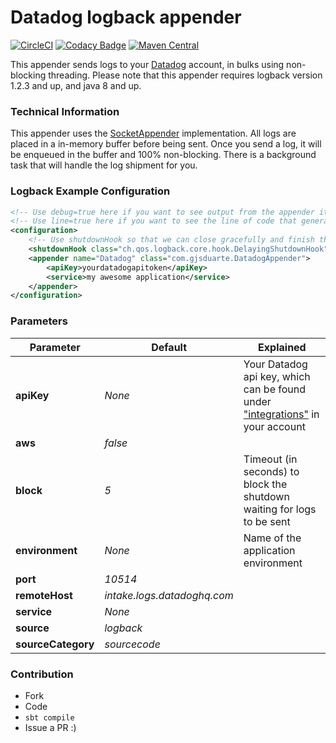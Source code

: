 # Datadog logback appender

[![CircleCI](https://circleci.com/gh/gjsduarte/logback-datadog-appender.svg?style=svg)](https://circleci.com/gh/gjsduarte/logback-datadog-appender)
[![Codacy Badge](https://api.codacy.com/project/badge/Grade/aeaa427beba846c79c582c2a51765f15)](https://app.codacy.com/app/gjsduarte/logback-datadog-appender?utm_source=github.com&utm_medium=referral&utm_content=gjsduarte/logback-datadog-appender&utm_campaign=Badge_Grade_Dashboard)
[![Maven Central](https://maven-badges.herokuapp.com/maven-central/com.github.gjsduarte/logback-datadog-appender_2.11/badge.svg)](https://maven-badges.herokuapp.com/maven-central/com.github.gjsduarte/logback-datadog-appender_2.11)

This appender sends logs to your [Datadog](https://www.datadoghq.com/) account, in bulks using non-blocking threading. Please note that this appender requires logback version 1.2.3 and up, and java 8 and up.

### Technical Information
This appender uses the [SocketAppender](https://github.com/qos-ch/logback/blob/master/logback-classic/src/main/java/ch/qos/logback/classic/net/SocketAppender.java) implementation. All logs are placed in a in-memory buffer before being sent. Once you send a log, it will be enqueued in the buffer and 100% non-blocking. There is a background task that will handle the log shipment for you.

### Logback Example Configuration
```xml
<!-- Use debug=true here if you want to see output from the appender itself -->
<!-- Use line=true here if you want to see the line of code that generated this log -->
<configuration>
    <!-- Use shutdownHook so that we can close gracefully and finish the log drain -->
    <shutdownHook class="ch.qos.logback.core.hook.DelayingShutdownHook"/>
    <appender name="Datadog" class="com.gjsduarte.DatadogAppender">
        <apiKey>yourdatadogapitoken</apiKey>
        <service>my awesome application</service>
    </appender>
</configuration>
```

### Parameters
| Parameter          | Default                              | Explained                                                                                                                       |
| ------------------ | ------------------------------------ | ------------------------------------------------------------------------------------------------------------------------------- |
| **apiKey**         | *None*                               | Your Datadog api key, which can be found under ["integrations"](https://app.datadoghq.com/account/settings#api) in your account |
| **aws**            | *false*                              |                                                                                                                                 |
| **block**          | *5*                                  | Timeout (in seconds) to block the shutdown waiting for logs to be sent                                                          |
| **environment**    | *None*                               | Name of the application environment                                                                                             |
| **port**           | *10514*                              |                                                                                                                                 |
| **remoteHost**     | *intake.logs.datadoghq.com*          |                                                                                                                                 |
| **service**        | *None*                               |                                                                                                                                 |
| **source**         | *logback*                            |                                                                                                                                 |
| **sourceCategory** | *sourcecode*                         |                                                                                                                                 |

### Contribution
 - Fork
 - Code
 - ```sbt compile```
 - Issue a PR :)
